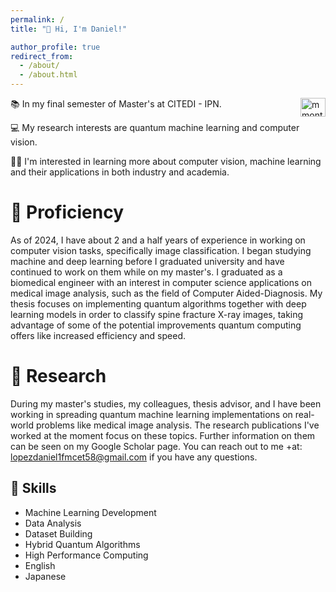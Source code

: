 ```yaml
---
permalink: /
title: "🫡 Hi, I'm Daniel!"

author_profile: true
redirect_from: 
  - /about/
  - /about.html
---
```


<!-- ![Quantum Machine Learning in medical image analysis](/images/qml.png){: .align-right width="300px"} -->
<!-- <img src="/images/qml.png" alt="Quantum Machine Learning in medical image analysis" align="right" width="300px">  -->
<a href="https://linkedin.com/in/mmontielpz" target="blank"><img align="right" src="https://raw.githubusercontent.com/rahuldkjain/github-profile-readme-generator/master/src/images/icons/Social/linked-in-alt.svg" alt="mmontielpz" height="30" width="40" /></a>
📚 In my final semester of Master's at CITEDI - IPN.

💻 My research interests are quantum machine learning and computer vision.

🧑‍🎓 I'm interested in learning more about computer vision, machine learning and their applications in both industry and academia.

🤖 Proficiency
======
As of 2024, I have about 2 and a half years of experience in working on computer vision tasks, specifically image classification. I began studying machine and deep learning before I graduated university and have continued to work on them while on my master's. I graduated as a biomedical engineer with an interest in computer science applications on medical image analysis, such as the field of Computer Aided-Diagnosis. My thesis focuses on implementing quantum algorithms together with deep learning models in order to classify spine fracture X-ray images, taking advantage of some of the potential improvements quantum computing offers like increased efficiency and speed.

🔬 Research
======
During my master's studies, my colleagues, thesis advisor, and I have been working in spreading quantum machine learning implementations on real-world problems like medical image analysis. The research publications I've worked at the moment focus on these topics. Further information on them can be seen on my Google Scholar page. You can reach out to me +at: lopezdaniel1fmcet58@gmail.com if you have any questions.

🧠 Skills
------
- Machine Learning Development
- Data Analysis
- Dataset Building
- Hybrid Quantum Algorithms
- High Performance Computing
- English
- Japanese


